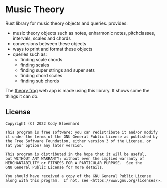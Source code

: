 # Music Theory
Rust library for music theory objects and queries.
provides:
  - music theory objects such as notes, enharmonic notes, pitchclasses, intervals, scales and chords
  - conversions between these objects
  - ways to print and format these objects
  - queries such as:
    - finding scale chords
    - finding scales
    - finding super strings and super sets
    - finding chord scales
    - finding sub chords

The [theory frog](https://codyb.xyz/theory-frog.html) web app is made using this library.
It shows some the things it can do.

## License

```
Copyright (C) 2022 Cody Bloemhard

This program is free software: you can redistribute it and/or modify
it under the terms of the GNU General Public License as published by
the Free Software Foundation, either version 3 of the License, or
(at your option) any later version.

This program is distributed in the hope that it will be useful,
but WITHOUT ANY WARRANTY; without even the implied warranty of
MERCHANTABILITY or FITNESS FOR A PARTICULAR PURPOSE.  See the
GNU General Public License for more details.

You should have received a copy of the GNU General Public License
along with this program.  If not, see <https://www.gnu.org/licenses/>.
```
